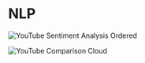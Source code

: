 # NLP
![YouTube Sentiment Analysis Ordered](https://github.com/user-attachments/assets/0a0299d5-6e15-4fa7-b3f5-58f69dcb7270)

![YouTube Comparison Cloud](https://github.com/user-attachments/assets/966584b8-7737-477e-8c8e-a659b04cbadf)
